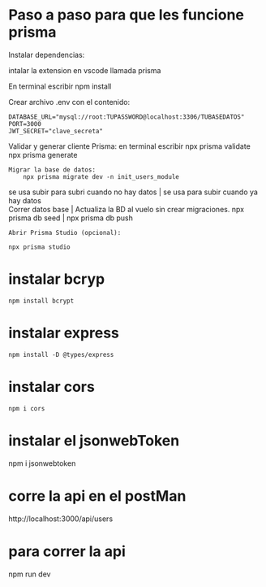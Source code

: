 
# Paso a paso para que les funcione prisma
Instalar dependencias:

intalar la extension en vscode llamada prisma

En terminal escribir 
    npm install


Crear archivo .env con el contenido:

    DATABASE_URL="mysql://root:TUPASSWORD@localhost:3306/TUBASEDATOS"
    PORT=3000
    JWT_SECRET="clave_secreta"


Validar y generar cliente Prisma:
    en terminal escribir 
    npx prisma validate
    npx prisma generate


    Migrar la base de datos:
        npx prisma migrate dev -n init_users_module

se usa subir para subri cuando no hay datos  |       se usa para subir cuando ya hay datos    
    Correr datos base                        |       Actualiza la BD al vuelo sin crear migraciones.
    npx prisma db seed                       |       npx prisma db push

    Abrir Prisma Studio (opcional):

    npx prisma studio

# instalar bcryp
    npm install bcrypt 

# instalar express
    npm install -D @types/express

# instalar cors
    npm i cors

# instalar el jsonwebToken
npm i jsonwebtoken

# corre la api en el postMan
http://localhost:3000/api/users

# para correr la api
npm run dev